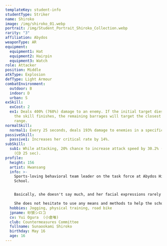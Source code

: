 ```yaml
---
templateKey: student-info
studentType: Striker
name: Shiroko
image: /img/shiroko_01.webp
portrait: /img/Student_Portrait_Shiroko_Collection.webp
rarity: "3"
affiliation: Abydos
weaponType: AR
equipment:
  equipment1: Hat
  equipment2: Hairpin
  equipment3: Watch
role: Attacker
position: Middle
atkType: Explosion
defType: Light Armour
combatEnvironment:
  outdoor: B
  indoor: D
  urban: S
exSkill:
  exCost: 2
  ex1: Deals 400% (760%) damage to an enemy. If the initial target dies before
    the skill finishes, the remaining barrages will target the closest enemy in
    range.
normalSkill:
  normal1: Every 25 seconds, deals 193% damage to enemies in a specific circular area.
passiveSkill:
  passive1: Increases her critical rate by 14%.
subSkill:
  sub1: While attacking, 20% chance to increase attack speed by 30.2% (30 sec)
    (CD 25 sec).
profile:
  height: 156
  artist: Hwansang
  info: >-
    Sports-loving behavioral team leader on the task force at Abydos High
    School.


    Basically, she doesn't say much, and her facial expressions rarely change, giving her a cold impression, but in fact, she is a girl who cares more about Abydos High School than anyone else.

    She does not hesitate to use any means and methods to help the school recover and sometimes proposes crazy ideas.
  hobbies: Jogging, physical training, road bike
  jpname: 砂狼シロコ
  cv: Yui Ogura  (小倉唯)
  club: Countermeasures Committee
  fullname: Sunaookami Shiroko
  birthday: May 16
  age: 16
---
```

